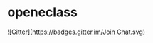 # openeclass
[![Gitter](https://badges.gitter.im/Join Chat.svg)](https://gitter.im/maellak/openeclass?utm_source=badge&utm_medium=badge&utm_campaign=pr-badge&utm_content=badge)